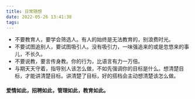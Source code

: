 ```yaml
---
title: 日常随想
date: 2022-05-26 13:41:38
tags:
---
```


- 不要教育人，要学会筛选人。有人的始终是无法教育的，别浪费时光。
- 不要试图追别人，要试图吸引人。没有吸引力，一味强追来的或是忽悠来的事儿，不长久。
- 不要说教，要言传身教。你的行为，比语言有力一万倍。
- 与期天天守着，指导别人该怎么做，不如先强调你的目标是什么。想清楚目标，才能讲清楚目标。讲清楚了目标，好的搭档会主动想清楚该怎么做。

#### 爱情如此，招聘如此，管理如此，教育如此。